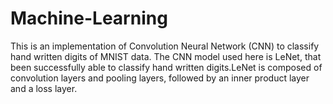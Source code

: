 # Machine-Learning
 This is an implementation of Convolution Neural Network (CNN) to classify hand written digits of MNIST data. 
 The CNN model used here is LeNet, that been successfully able to classify hand written digits.LeNet is
composed of convolution layers and pooling layers, followed by an inner product layer and a loss layer. 
